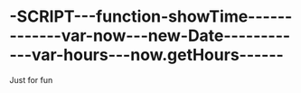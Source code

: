 -SCRIPT---function-showTime-------------var-now---new-Date------------var-hours---now.getHours------
====================================================================================================

Just for fun
